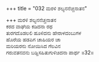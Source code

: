 +++
title = "032 ಮರಳಿ ಶಲ್ಯನನೆಚ್ಚನಾತನ"

+++
ಮರಳಿ ಶಲ್ಯನನೆಚ್ಚನಾತನ   
ಕರದ ವಾಘೆಯ ಕಡಿದನಾ ರಥ   
ತುರಗದೊಡಲಲಿ ಹೂಳಿದನು ಹೇರಾಳದಂಬುಗಳ   
ಹೊರೆಯ ಹಡಪಿಗ ಚಾಹಿಯರ ಚಾ   
ಮರಿಯರನು ನೋಯಿಸಿದ ಗೆಲವಿನ   
ಗರುವತನವನು ಬಡ್ಡಿಸಹಿತುಗುಳಿಚಿದನಾ ಪಾರ್ಥ     ॥32॥